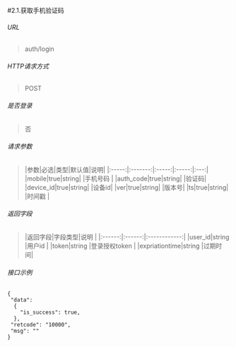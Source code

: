#2.1.获取手机验证码

###### URL

> auth/login

###### HTTP请求方式

> POST

###### 是否登录

> 否

###### 请求参数

>|参数|必选|类型|默认值|说明|
|:-----:|:-------:|:-----:|:-----:|:---:|
|mobile|true|string| |手机号码 |
|auth_code|true|string| |验证码|
|device_id|true|string| |设备id|
|ver|true|string| |版本号|
|ts|true|string| |时间戳 |

###### 返回字段

>|返回字段|字段类型|说明 |
|:------:|:------:|:------------:|
|user_id|string |用户id |
|token|string |登录授权token |
|expriationtime|string |过期时间|

###### 接口示例

```
{
 "data": 
  {  
    "is_success": true, 
  }, 
 "retcode": "10000", 
 "msg": ""
}
```
